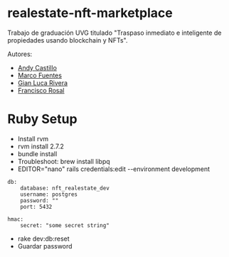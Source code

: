 # realestate-nft-marketplace

Trabajo de graduación UVG titulado "Traspaso inmediato e inteligente de propiedades usando blockchain y NFTs".

Autores:
- [Andy Castillo](https://github.com/Andy5am)
- [Marco Fuentes](https://github.com/marcofuentes05)
- [Gian Luca Rivera](https://github.com/LucaBia)
- [Francisco Rosal](https://github.com/FR98)



# Ruby Setup

- Install rvm
- rvm install 2.7.2
- bundle install
- Troubleshoot: brew install libpq
- EDITOR="nano" rails credentials:edit --environment development
```
db:
    database: nft_realestate_dev
    username: postgres
    password: ""
    port: 5432

hmac:
    secret: "some secret string"
```
- rake dev:db:reset
- Guardar password
